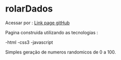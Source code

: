 # rolarDados

Acessar por : <a href = "https://FaSn0w.github.io/rolarDados">Link page gitHub</a>

Pagina construida utilizando as tecnologias :

 -html 
 -css3
 -javascript

Simples geração de numeros randomicos de 0 a 100.
